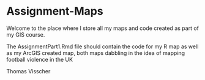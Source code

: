 # Assignment-Maps

Welcome to the place where I store all my maps and code created as part of my GIS course.

The AssignmentPart1.Rmd file should contain the code for my R map as well as my ArcGIS created map, both maps dabbling in the idea of mapping football violence in the UK

Thomas Visscher
